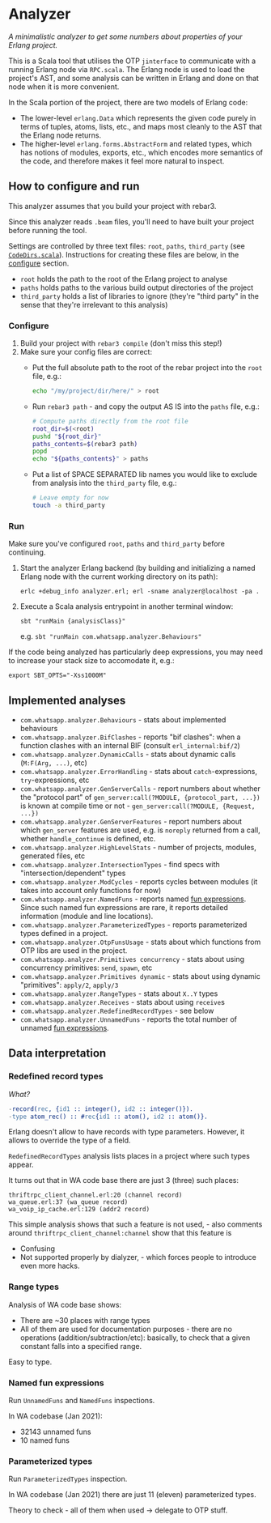 # Analyzer

*A minimalistic analyzer to get some numbers about properties of your Erlang 
project.*

This is a Scala tool that utilises the OTP `jinterface`
to communicate with a running Erlang node via `RPC.scala`. The Erlang node is used
to load the project's AST, and some analysis can be written in Erlang and done
on that node when it is more convenient.

In the Scala portion of the project, there are two models of Erlang code:
- The lower-level `erlang.Data` which represents the given code purely in terms of
tuples, atoms, lists, etc., and maps most cleanly to the AST that the Erlang node
returns.
- The higher-level `erlang.forms.AbstractForm` and related types, which has
notions of modules, exports, etc., which encodes more semantics
of the code, and therefore makes it feel more natural to inspect.

## How to configure and run

This analyzer assumes that you build your project with rebar3.

Since this analyzer reads `.beam` files, you'll need to have built your project
before running the tool.

Settings are controlled by three text files: `root`, `paths`, `third_party`
(see [`CodeDirs.scala`](src/main/scala/com/whatsapp/analyzer/CodeDirs.scala)).
Instructions for creating these files are below, in the [configure](#configure) section.

 - `root` holds the path to the root of the Erlang project to analyse
 - `paths` holds paths to the various build output directories of the project
 - `third_party` holds a list of libraries to ignore (they're "third party" in
 the sense that they're irrelevant to this analysis)

### Configure

1. Build your project with `rebar3 compile` (don't miss this step!)
2. Make sure your config files are correct:
   - Put the full absolute path to the root of the rebar project into the `root` file, e.g.:

       ```bash
       echo "/my/project/dir/here/" > root
       ```

   - Run `rebar3 path` - and copy the output AS IS into the `paths` file, e.g.:

       ```bash
       # Compute paths directly from the root file
       root_dir=$(<root)
       pushd "${root_dir}"
       paths_contents=$(rebar3 path)
       popd
       echo "${paths_contents}" > paths
       ```

   - Put a list of SPACE SEPARATED lib names you would like to exclude from analysis into the `third_party` file, e.g.:

       ```bash
       # Leave empty for now
       touch -a third_party
       ```

### Run

Make sure you've configured `root`, `paths` and `third_party` before continuing.

1. Start the analyzer Erlang backend (by building and initializing a named Erlang node with the current working directory on its path):

   ```erlc +debug_info analyzer.erl; erl -sname analyzer@localhost -pa .```

2. Execute a Scala analysis entrypoint in another terminal window:

   ```sbt "runMain {analysisClass}"```
 
   e.g. `sbt "runMain com.whatsapp.analyzer.Behaviours"`

  If the code being analyzed has particularly deep expressions, you may need to
  increase your stack size to accomodate it, e.g.:

  ```export SBT_OPTS="-Xss1000M"```

## Implemented analyses

- `com.whatsapp.analyzer.Behaviours` - stats about implemented behaviours
- `com.whatsapp.analyzer.BifClashes` - reports "bif clashes": when a function
   clashes with an internal BIF (consult `erl_internal:bif/2`)
- `com.whatsapp.analyzer.DynamicCalls` - stats about dynamic calls
   (`M:F(Arg, ...)`, etc)
- `com.whatsapp.analyzer.ErrorHandling` - stats about `catch`-expressions,
   `try`-expressions, etc
- `com.whatsapp.analyzer.GenServerCalls` - report numbers about whether
   the "protocol part" of `gen_server:call(?MODULE, {protocol_part, ...})` 
   is known at compile time or not -  `gen_server:call(?MODULE, {Request, ...})`
- `com.whatsapp.analyzer.GenServerFeatures` - report numbers about which
    `gen_server` features are used, e.g. is `noreply` returned from a call,
    whether `handle_continue` is defined, etc.
- `com.whatsapp.analyzer.HighLevelStats` - number of projects, modules,
   generated files, etc
- `com.whatsapp.analyzer.IntersectionTypes` - find specs with 
   "intersection/dependent" types
- `com.whatsapp.analyzer.ModCycles` - reports cycles between modules 
   (it takes into account only functions for now)
- `com.whatsapp.analyzer.NamedFuns` - reports named 
  [fun expressions](https://erlang.org/doc/reference_manual/expressions.html#fun-expressions). 
  Since such named fun expressions are rare, it reports detailed information (module and line locations).
- `com.whatsapp.analyzer.ParameterizedTypes` - reports parameterized types defined in a project.     
- `com.whatsapp.analyzer.OtpFunsUsage` - stats about which functions from
OTP libs are used in the project.
- `com.whatsapp.analyzer.Primitives concurrency` - stats about using
   concurrency primitives: `send`, `spawn`, etc
- `com.whatsapp.analyzer.Primitives dynamic` - stats about using
   dynamic "primitives": `apply/2`, `apply/3`
- `com.whatsapp.analyzer.RangeTypes` - stats about `X..Y` types   
- `com.whatsapp.analyzer.Receives` - stats about using `receive`s
- `com.whatsapp.analyzer.RedefinedRecordTypes` - see below
- `com.whatsapp.analyzer.UnnamedFuns` - reports the total number of unnamed
  [fun expressions](https://erlang.org/doc/reference_manual/expressions.html#fun-expressions).

## Data interpretation

### Redefined record types

*What?*

```erlang
-record(rec, {id1 :: integer(), id2 :: integer()}).
-type atom_rec() :: #rec{id1 :: atom(), id2 :: atom()}.
```

Erlang doesn't allow to have records with type parameters. However, it allows to override the type of a field.

`RedefinedRecordTypes` analysis lists places in a project where such types appear.

It turns out that in WA code base there are just 3 (three) such places:

```
thriftrpc_client_channel.erl:20 (channel record)
wa_queue.erl:37 (wa_queue record)
wa_voip_ip_cache.erl:129 (addr2 record)
``` 

This simple analysis shows that such a feature is not used, - also comments 
around `thriftrpc_client_channel:channel` show that this feature is
- Confusing
- Not supported properly by dialyzer, - which forces people to introduce even more hacks.

### Range types

Analysis of WA code base shows:
- There are ~30 places with range types
- All of them are used for documentation purposes - there are no operations (addition/subtraction/etc): 
  basically, to check that a given constant falls into a specified range.

Easy to type.

### Named fun expressions

Run `UnnamedFuns` and `NamedFuns` inspections.

In WA codebase (Jan 2021):

- 32143 unnamed funs
- 10 named funs


### Parameterized types

Run `ParameterizedTypes` inspection.

In WA codebase (Jan 2021) there are just 11 (eleven) parameterized types.

Theory to check - all of them when used -> delegate to OTP stuff.
